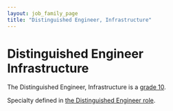 ```yaml
---
layout: job_family_page
title: "Distinguished Engineer, Infrastructure"
---
```


# Distinguished Engineer Infrastructure

The Distinguished Engineer, Infrastructure is a [grade 10](/handbook/total-rewards/compensation/compensation-calculator/#gitlab-job-grades).

Specialty defined in [the Distinguished Engineer role](../../distinguished-engineer#infrastructure).
